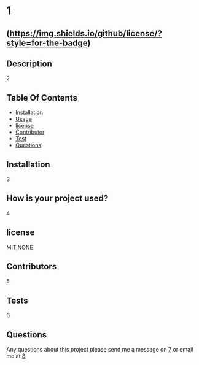 
  # 1
  ## (https://img.shields.io/github/license/?style=for-the-badge)
## Description
2
## Table Of Contents
 * [Installation](#Installation)
 * [Usage](#Usage)
 * [license](#License)
 * [Contributor](#Contributor)
 * [Test](#Test)
 * [Questions](#Questions)
 
## Installation
3
## How is your project used?
4
## license
MIT,NONE
## Contributors
5
## Tests
6
## Questions
Any questions about this project please send me a message on <a href="https://github.com/7">7</a> or email me at [8](mailto:8)

